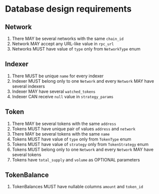 
# Database design requirements
## Network
1) There MAY be several networks with the same `chain_id`
2) Network MAY accept any URL-like value in `rpc_url`
3) Networks MUST have value of `type` only from `NetworkType` enum

## Indexer
1) There MUST be unique `name` for every indexer
2) Indexer MUST belong only to one `Network` and every `Network` MAY have several indexers
3) Indexer MAY have several `watched_tokens`
4) Indexer CAN receive `null` value in `strategy_params`

## Token
1) There MAY be several tokens with the same `address`
2) Tokens MUST have unique pair of values `address` and `network`
3) There MAY be several tokens with the same `name`
4) Tokens MUST have value of `type` only from `TokenType` enum
5) Tokens MUST have value of `strategy` only from `TokenStrategy` enum
6) Tokens MUST belong only to one `Network` and every `Network` MAY have several tokens
7) Tokens have `total_supply` and `volume` as OPTIONAL parameters

## TokenBalance
1) TokenBalances MUST have nullable columns `amount` and `token_id`

